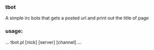 ### tbot
A simple irc bots that gets a posted url and print out the title of page
### usage:
...
tbot.pl [nick] [server] [channel]
...
